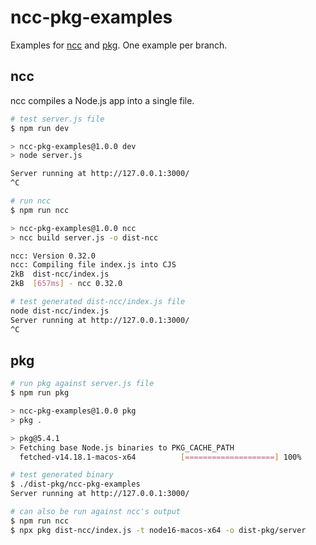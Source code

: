 # ncc-pkg-examples

Examples for [ncc](https://github.com/vercel/ncc) and [pkg](https://github.com/vercel/pkg). One example per branch.

## ncc

ncc compiles a Node.js app into a single file.

```sh
# test server.js file
$ npm run dev

> ncc-pkg-examples@1.0.0 dev
> node server.js

Server running at http://127.0.0.1:3000/
^C

# run ncc
$ npm run ncc

> ncc-pkg-examples@1.0.0 ncc
> ncc build server.js -o dist-ncc

ncc: Version 0.32.0
ncc: Compiling file index.js into CJS
2kB  dist-ncc/index.js
2kB  [657ms] - ncc 0.32.0

# test generated dist-ncc/index.js file
node dist-ncc/index.js
Server running at http://127.0.0.1:3000/
^C
```

## pkg

```sh
# run pkg against server.js file
$ npm run pkg

> ncc-pkg-examples@1.0.0 pkg
> pkg .

> pkg@5.4.1
> Fetching base Node.js binaries to PKG_CACHE_PATH
  fetched-v14.18.1-macos-x64          [====================] 100%

# test generated binary
$ ./dist-pkg/ncc-pkg-examples
Server running at http://127.0.0.1:3000/

# can also be run against ncc's output
$ npm run ncc
$ npx pkg dist-ncc/index.js -t node16-macos-x64 -o dist-pkg/server
```

